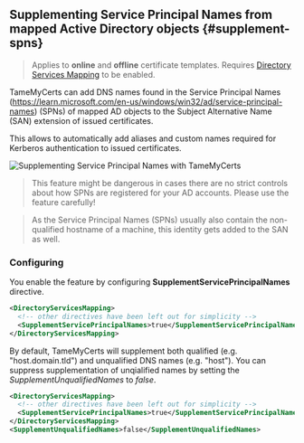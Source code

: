 ## Supplementing Service Principal Names from mapped Active Directory objects {#supplement-spns}

> Applies to **online** and **offline** certificate templates.
> Requires [Directory Services Mapping](#ds-mapping) to be enabled.

TameMyCerts can add DNS names found in the Service Principal Names (<https://learn.microsoft.com/en-us/windows/win32/ad/service-principal-names>) (SPNs) of mapped AD objects to the Subject Alternative Name (SAN) extension of issued certificates.

This allows to automatically add aliases and custom names required for Kerberos authentication to issued certificates.

![Supplementing Service Principal Names with TameMyCerts](resources/supplement-spns.png)

> This feature might be dangerous in cases there are no strict controls about how SPNs are registered for your AD accounts. Please use the feature carefully!

> As the Service Principal Names (SPNs) usually also contain the non-qualified hostname of a machine, this identity gets added to the SAN as well.

### Configuring

You enable the feature by configuring **SupplementServicePrincipalNames** directive.

```xml
<DirectoryServicesMapping>
  <!-- other directives have been left out for simplicity -->
  <SupplementServicePrincipalNames>true</SupplementServicePrincipalNames>
</DirectoryServicesMapping>
```

By default, TameMyCerts will supplement both qualified (e.g. "host.domain.tld") and unqualified DNS names (e.g. "host"). You can suppress supplementation of unqialified names by setting the _SupplementUnqualifiedNames_ to _false_.

```xml
<DirectoryServicesMapping>
  <!-- other directives have been left out for simplicity -->
  <SupplementServicePrincipalNames>true</SupplementServicePrincipalNames>
</DirectoryServicesMapping>
<SupplementUnqualifiedNames>false</SupplementUnqualifiedNames>
```
